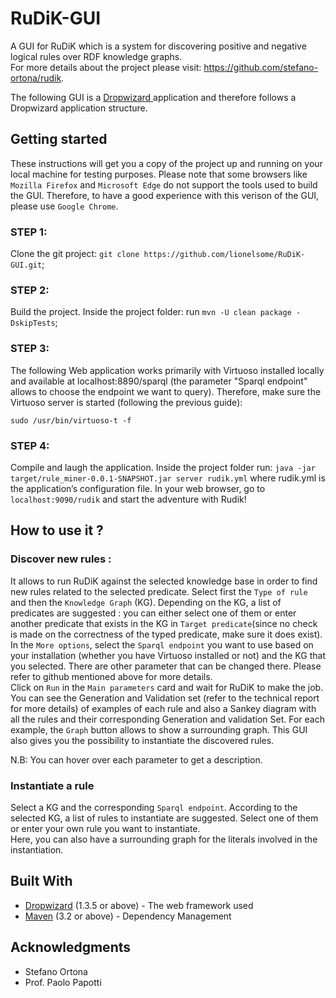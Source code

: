 # RuDiK-GUI
A GUI for RuDiK which is a system for discovering positive and negative logical rules over RDF knowledge graphs.<br>
For more details about the project please visit: https://github.com/stefano-ortona/rudik.

The following GUI is a <a href="https://www.dropwizard.io/1.3.5/docs/">Dropwizard </a> application and therefore follows a Dropwizard application structure. 

## Getting started
These instructions will get you a copy of the project up and running on your local machine for testing purposes.
Please note that some browsers like ```Mozilla Firefox``` and ```Microsoft Edge``` do not support the tools used to build the GUI. Therefore, to have a good experience with this verison of the GUI, please use ```Google Chrome```.

### STEP 1: 
Clone the git project: ```git clone https://github.com/lionelsome/RuDiK-GUI.git```;

### STEP 2: 
Build the project. Inside the project folder: run ```mvn -U clean package -DskipTests```;

### STEP 3: 
The following Web application works primarily with Virtuoso installed locally and available at localhost:8890/sparql (the parameter "Sparql endpoint" allows to choose the endpoint we want to query). Therefore, make sure the Virtuoso server is started (following the previous guide):
 ```cd /var/lib/virtuoso-opensource-6.1/db
 sudo /usr/bin/virtuoso-t -f 
 ```
 
### STEP 4: 
Compile and laugh the application. Inside the project folder run:
```java -jar target/rule_miner-0.0.1-SNAPSHOT.jar server rudik.yml``` where rudik.yml is the application’s configuration file. 
In your web browser, go to ```localhost:9090/rudik``` and start the adventure with Rudik!

## How to use it ?

### Discover new rules : 
It allows to run RuDiK against the selected knowledge base in order to find new rules related to the selected predicate.
Select first the ```Type of rule``` and then the ```Knowledge Graph``` (KG). Depending on the KG, a list of predicates are suggested : you can either select one of them or enter another predicate that exists in the KG in ```Target predicate```(since no check is made on the correctness of the typed predicate, make sure it does exist).<br>
In the ```More options```, select the ```Sparql endpoint``` you want to use based on your installation (whether you have Virtuoso installed or not) and the KG that you selected. There are other parameter that can be changed there. Please refer to github mentioned above for more details.<br>
Click on ```Run``` in the ```Main parameters``` card and wait for RuDiK to make the job. <br>
You can see the Generation and Validation set (refer to the technical report for more details) of examples of each rule and also a Sankey diagram with all the rules and their corresponding Generation and validation Set. For each example, the ```Graph``` button allows to show a surrounding graph.
This GUI also gives you the possibility to instantiate the discovered rules. 

N.B: You can hover over each parameter to get a description.

### Instantiate a rule
Select a KG and the corresponding ```Sparql endpoint```. According to the selected KG, a list of rules to instantiate are suggested. Select one of them or enter your own rule you want to instantiate.<br>
Here, you can also have a surrounding graph for the literals involved in the instantiation. 

## Built With

* [Dropwizard](http://www.dropwizard.io/1.3.5/docs/) (1.3.5 or above) - The web framework used
* [Maven](https://maven.apache.org/) (3.2 or above) - Dependency Management

## Acknowledgments

* Stefano Ortona
* Prof. Paolo Papotti
